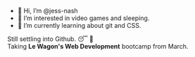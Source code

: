 - 👋 Hi, I’m @jess-nash
- 👀 I’m interested in video games and sleeping.
- 🌱 I’m currently learning about git and CSS.

Still settling into Github. 😴 🦵
<br> 
Taking <strong>Le Wagon's Web Development</strong> bootcamp from March. 

<!---
jess-nash/jess-nash is a ✨ special ✨ repository because its `README.md` (this file) appears on your GitHub profile.
You can click the Preview link to take a look at your changes.
--->
